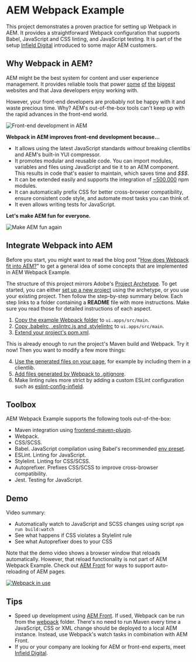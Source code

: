 # AEM Webpack Example

This project demonstrates a proven practice for setting up Webpack in AEM. It provides a straightforward Webpack configuration that supports Babel, JavaScript and CSS linting, and JavaScript testing. It is part of the setup [Infield Digital](http://www.infielddigital.com/) introduced to some major AEM customers.

## Why Webpack in AEM?

AEM might be the best system for content and user experience management. It provides reliable tools that power [some](http://store.nike.com/) [of](https://aws.amazon.com/) [the](https://www.chase.com/) [biggest](https://www.salesforce.com/) websites and that Java developers enjoy working with.

However, your front-end developers are probably not be happy with it and waste precious time. Why? AEM's out-of-the-box tools can't keep up with the rapid advances in the front-end world.

![Front-end development in AEM](https://i.imgur.com/vKwoLvU.jpg)

**Webpack in AEM improves front-end development because...**

- It allows using the latest JavaScript standards _without_ breaking clientlibs and AEM's built-in YUI compressor.
- It promotes modular and reusable code. You can import modules, variables and files using JavaScript and tie it to an AEM component. This results in code that's easier to maintain, which saves time and _$$$_.
- It can be extended easily and supports the integration of [~500.000](http://www.modulecounts.com/) npm modules.
- It can automatically prefix CSS for better cross-browser compatibility, ensure consistent code style, and automate most tasks you can think of.
- It even allows writing tests for JavaScript.

**Let's make AEM fun for everyone.**

![Make AEM fun again](https://i.imgur.com/t37OlGq.jpg)

## Integrate Webpack into AEM

Before you start, you might want to read the blog post "[How does Webpack fit into AEM?](http://www.infielddigital.com/blog/webpack-in-aem/)" to get a general idea of some concepts that are implemented in AEM Webpack Example.

The structure of this project mirrors Adobe's [Project Archetype](https://github.com/Adobe-Marketing-Cloud/aem-project-archetype/tree/master/src/main/archetype). To get started, you can either [set up a new project](https://github.com/Adobe-Marketing-Cloud/aem-project-archetype) using the archetype, or you use your existing project. Then follow the step-by-step summary below. Each step links to a folder containing a **README** file with more instructions. Make sure you read those for detailed instructions of each aspect.

1. [Copy the example Webpack folder](ui.apps/src/main) to `ui.apps/src/main`.
2. [Copy .babelrc, .eslintrc.js and .stylelintrc](ui.apps/src/main) to `ui.apps/src/main`.
3. [Extend your project's pom.xml](ui.apps).

This is already enough to run the project's Maven build and Webpack. Try it now! Then you want to modify a few more things:

4. [Use the generated files on your page](ui.apps/src/main/content/jcr_root/etc/designs/__appsFolderName__/clientlib-components), for example by including them in a clientlib.
5. [Add files generated by Webpack to .gitignore](ui.apps/src/main).
6. Make linting rules more strict by adding a custom ESLint configuration such as [eslint-config-infield](https://github.com/infielddigital/eslint-config-infield).

## Toolbox

AEM Webpack Example supports the following tools out-of-the-box:

- Maven integration using [frontend-maven-plugin](https://github.com/eirslett/frontend-maven-plugin).
- Webpack.
- CSS/SCSS.
- Babel. JavaScript compilation using Babel's recommended [env preset](http://babeljs.io/docs/plugins/preset-env/).
- ESLint. Linting for JavaScript.
- Stylelint. Linting for CSS/SCSS.
- Autoprefixer. Prefixes CSS/SCSS to improve cross-browser compatibility.
- Jest. Testing for JavaScript.

## Demo

Video summary:

* Automatically watch to JavaScript and SCSS changes using script `npm run build:watch`
* See what happens if CSS violates a Stylelint rule
* See what Autoprefixer does to your CSS

Note that the demo video shows a browser window that reloads automatically. However, that reload functionality is not part of AEM Webpack Example. Check out [AEM Front](https://kevinw.de/aem-front/) for ways to support auto-reloading of AEM pages.

[![Webpack in use](http://infielddigital.com/shared/aem-webpack-example-demo-thumbnail.jpg)](http://infielddigital.com/shared/aem-webpack-example-demo.mov)

## Tips

- Speed up development using [AEM Front](https://kevinw.de/aem-front). If used, Webpack can be run from the [webpack](ui.apps/src/main/webpack) folder. There's no need to run Maven every time a JavaScript, CSS or XML change should be deployed to a local AEM instance. Instead, use Webpack's watch tasks in combination with AEM Front.
- If you or your company are looking for AEM or front-end experts, meet [Infield Digital](http://www.infielddigital.com/).
